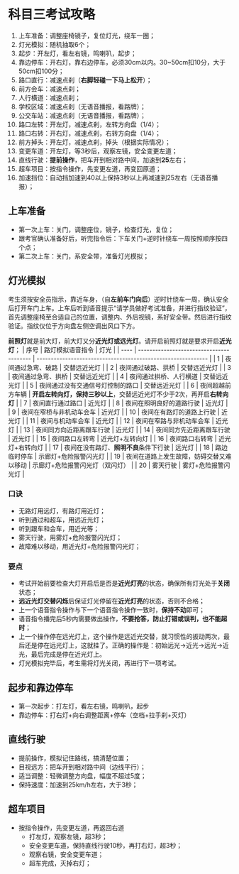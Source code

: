# 科目三考试攻略

1. 上车准备：调整座椅镜子，复位灯光，绕车一圈；
2. 灯光模拟：随机抽取6个；
3. 起步：开左灯，看左右镜，鸣喇叭，起步；
4. 靠边停车：开右灯，靠右边停车，必须30cm以内。30~50cm扣10分，大于50cm扣100分；
5. 路口直行：减速点刹（**右脚轻碰一下马上松开**）；
6. 前方会车：减速点刹；
7. 人行横道：减速点刹；
8. 学校区域：减速点刹（无语音播报，看路牌）；
9. 公交车站：减速点刹（无语音播报，看路牌）；
10. 路口左转：开左灯，减速点刹，左转方向盘（1/4）；
11. 路口右转：开右灯，减速点刹，右转方向盘（1/4）；
12. 前方掉头：开左灯，减速点刹，掉头（根据实际情况）；
13. 变更车道：开左灯，等3秒后，观察左镜，安全变更左道；
14. 直线行驶：**提前操作**，把车开到相对路中间，加速到**25**左右；
15. 超车项目：按指令操作，先变更左道，再变回原道；
16. 加速挡位：自动挡加速到40以上保持3秒以上再减速到25左右（无语音播报）；

## 上车准备

* 第一次上车：关门，调整座位，镜子，检查灯光，复位；
* 跟考官确认准备好后，听完指令后：下车关门+逆时针绕车一周按照顺序按四个点；
* 第二次上车：关门，系安全带，准备灯光模拟；

## 灯光模拟

考生须按安全员指示，靠近车身，（自**左前车门向后**）逆时针绕车一周，确认安全后打开车门上车。上车后听到语音提示“请学员做好考试准备，并进行指纹验证”，首先调整座椅至合适自己的位置，调整内、外后视镜，系好安全带。然后进行指纹验证。指纹仪位于方向盘左侧空调出风口下方。

**前照灯**就是前大灯，前大灯又分**近光灯或远光灯**。请开启前照灯就是要求开启**近光灯**；
| 序号 | 路灯模拟语音指令                         | 灯光                                                         |
| ---- | ---------------------------------------- | ------------------------------------------------------------ |
| 1    | 夜间通过急弯、破路                       | 交替远近光灯                                                 |
| 2    | 夜间通过破路、拱桥                       | 交替远近光灯                                                 |
| 3    | 夜间通过急弯、拱桥                       | 交替远近光灯                                                 |
| 4    | 夜间通过拱桥、人行横道                   | 交替远近光灯                                                 |
| 5    | 夜间通过没有交通信号灯控制的路口         | 交替远近光灯                                                 |
| 6    | 夜间超越前方车辆                         | **开启左转向灯，保持三秒以上**，交替远近光灯不少于2次，再开启**右转向灯** |
| 7    | 夜间直行通过路口                         | 近光灯                                                       |
| 8    | 夜间在照明良好的道路行驶                 | 近光灯                                                       |
| 9    | 夜间在窄桥与非机动车会车                 | 近光灯                                                       |
| 10   | 夜间在有路灯的道路上行驶                 | 近光灯                                                       |
| 11   | 夜间与机动车会车                         | 近光灯                                                       |
| 12   | 夜间在窄路与非机动车会车                 | 近光灯                                                       |
| 13   | 夜间同方向近距离跟车行驶                 | 近光灯                                                       |
| 14   | 夜间同方先近距离跟车行驶                 | 近光灯                                                       |
| 15   | 夜间路口左转弯                           | 近光灯+左转向灯                                              |
| 16   | 夜间路口右转弯                           | 近光灯+右转向灯                                              |
| 17   | 夜间在没有路灯、**照明不良**条件下行驶   | 远光灯                                                       |
| 18   | 路边临时停车                             | 示廊灯+危险报警闪光灯                                        |
| 19   | 夜间在道路上发生故障，妨碍交替又难以移动 | 示廊灯+危险报警闪光灯（双闪灯）                              |
| 20   | 雾天行驶                                 | 雾灯+危险报警闪光灯                                          |

### 口诀

* 无路灯用远灯，有路灯用近灯；
* 听到通过和超车，用远近光灯；
* 听到跟车和会车，用近光等；
* 雾天行驶，用雾灯+危险报警闪光灯；
* 故障难以移动，用近光灯+危险报警闪光灯；

### 要点

* 考试开始前要检查大灯开启后是否是**近光灯亮**的状态，确保所有灯光处于**关闭**状态；
* **远近光灯交替闪烁**后保证灯光停留在**近光灯亮**的状态，否则不合格；
* 上一个语音指令操作与下一个语音指令操作一致时，**保持不动**即可；
* 语音指令播完后5秒内需要做出操作，**不要抢答，防止打错或误判，也不能超时**；
* 上一个操作停在远光灯上，这个操作是远近光交替，就习惯性的扳动两次，最后还是停在远光灯上，这就挂了。正确的操作是：初始远光→近光→远光→近光，最后完成是停在近光灯上。
* 灯光模拟完毕后，考生需将灯光关闭，再进行下一项考试。

## 起步和靠边停车

* 第一次起步：打左灯，看左右镜，鸣喇叭，起步
* 靠边停车：打右灯+向右调整距离+停车（空档+拉手刹+灭灯）

## 直线行驶

* 提前操作，模拟记住路线，搞清楚位置；
* 目视远方：把车开到相对路中间（边线平行）；
* 适当调整：轻微调整方向盘，幅度不超过5度；
* 保持速度：加速到25km/h左右，大于3秒；

## 超车项目

* 按指令操作，先变更左道，再返回右道
  * 打左灯，观察左镜，超3秒；
  * 安全变更车道，保持直线行驶10秒，再打右灯，超3秒；
  * 观察右镜，安全变更车道；
  * 超车完成，灭掉右灯；
